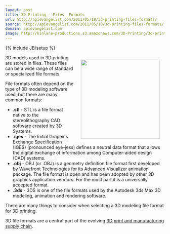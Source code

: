 ```yaml
---
layout: post
title: 3D Printing - Files  Formats
url: http://apievangelist.com/2011/05/18/3d-printing-files-formats/
source: http://apievangelist.com/2011/05/18/3d-printing-files-formats/
domain: apievangelist.com
image: http://kinlane-productions.s3.amazonaws.com/3D-Printing/3d-printing-file-formats.jpg
---
```

{% include JB/setup %}<p><img style="padding: 15px;" src="http://kinlane-productions.s3.amazonaws.com/3D-Printing/3d-printing-file-formats.jpg" alt="" width="250" align="right" />3D models used in 3D printing are stored in files.  These files can be a wide range of standard or specialized file formats.<p></p>
File formats often depend on the type of 3D modeling software used, but there are many common formats:
<ul class="mainlist">
	<li>.<strong>stl</strong> - STL is a file format native to the stereolithography CAD software created by 3D Systems.</li>
	<li>.<strong>iges</strong> - The Initial Graphics Exchange Specification (IGES) (pronounced eye-jess) defines a neutral data format that allows the digital exchange of information among Computer-aided design (CAD) systems.</li>
	<li>.<strong>obj</strong> - OBJ (or .OBJ) is a geometry definition file format first developed by Wavefront Technologies for its Advanced Visualizer animation package. The file format is open and has been adopted by other 3D graphics application vendors. For the most part it is a universally accepted format.</li>
	<li>.<strong>3ds</strong> - 3DS is one of the file formats used by the Autodesk 3ds Max 3D modeling, animation and rendering software.</li>
</ul>
There are many things to consider when selecting a 3D modeling file format for 3D printing.<p></p>
3D file formats are a central part of the evolving <a title="3D print and manufacturing supply chain" href="http://www.kinlane.com/2011/05/3d-printing-and-manufacturing-supply-chain/">3D print and manufacturing supply chain</a>.</p>
